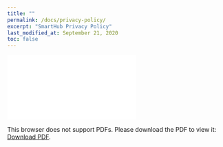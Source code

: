 ```yaml
---
title: ""
permalink: /docs/privacy-policy/
excerpt: "SmartHub Privacy Policy"
last_modified_at: September 21, 2020
toc: false
---
```


<object data="/assets/privacy-policy.pdf" type="application/pdf" width="700px" height="700px">
    <embed src="/assets/privacy-policy.pdf">
        <p>This browser does not support PDFs. Please download the PDF to view it: <a href="/assets/privacy-policy.pdf">Download PDF</a>.</p>
    </embed>
</object>